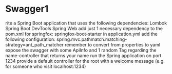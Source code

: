 # Swagger1

rite a Spring Boot application that uses the following dependencies:
Lombok
Spring Boot DevTools
Spring Web
add just 1 necessary dependency to the pom.xml for springfox:
springfox-boot-starter
in application.yml add the following configuration:
spring.mvc.pathmatch.matching-strategy=ant_path_matcher
remember to convert from properties to yaml
expose the swagger with some ApiInfo and 1 random Tag regarding the name-controller that returns your name
run the Spring application on port 1234
provide a default controller for the root with a welcome message (e.g. for someone who visit localhost:1234)
